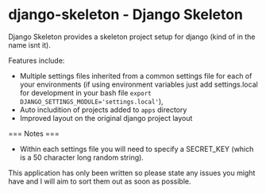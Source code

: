 django-skeleton - Django Skeleton
===============

Django Skeleton provides a skeleton project setup for django (kind of in the name isnt it).

Features include:
 - Multiple settings files inherited from a common settings file for each of your environments (if using environment variables just add settings.local for development in your bash file `export DJANGO_SETTINGS_MODULE='settings.local'`), 
 - Auto includition of projects added to `apps` directory
 - Improved layout on the original django project layout

=== Notes ===
- Within each settings file you will need to specify a SECRET_KEY (which is a 50 character long random string).

This application has only been written so please state any issues you might have and I will aim to sort them out as soon as possible.
